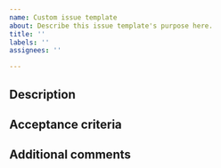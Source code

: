 ```yaml
---
name: Custom issue template
about: Describe this issue template's purpose here.
title: ''
labels: ''
assignees: ''

---
```


## Description

## Acceptance criteria

## Additional comments
